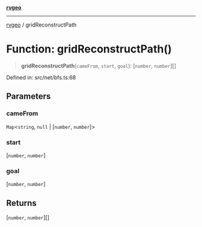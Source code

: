 [**rvgeo**](../README.md)

***

[rvgeo](../globals.md) / gridReconstructPath

# Function: gridReconstructPath()

> **gridReconstructPath**(`cameFrom`, `start`, `goal`): \[`number`, `number`\][]

Defined in: src/net/bfs.ts:68

## Parameters

### cameFrom

`Map`\<`string`, `null` \| \[`number`, `number`\]\>

### start

\[`number`, `number`\]

### goal

\[`number`, `number`\]

## Returns

\[`number`, `number`\][]
